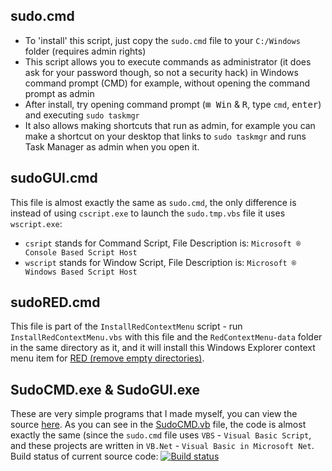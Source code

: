 ## sudo.cmd
- To 'install' this script, just copy the `sudo.cmd` file to your `C:/Windows` folder (requires admin rights)
- This script allows you to execute commands as administrator (it does ask for your password though, so not a security hack) in Windows command prompt (CMD) for example, without opening the command prompt as admin
- After install, try opening command prompt (<kbd>⊞ Win</kbd> & <kbd>R</kbd>, type `cmd`, <kbd>enter</kbd>) and executing `sudo taskmgr`
- It also allows making shortcuts that run as admin, for example you can make a shortcut on your desktop that links to `sudo taskmgr` and runs Task Manager as admin when you open it.
## sudoGUI.cmd
This file is almost exactly the same as `sudo.cmd`, the only difference is instead of using `cscript.exe` to launch the `sudo.tmp.vbs` file it uses `wscript.exe`:
- `csript` stands for Command Script, File Description is: `Microsoft ® Console Based Script Host`
- `wscript` stands for Window Script, File Description is: `Microsoft ® Windows Based Script Host`
## sudoRED.cmd
This file is part of the `InstallRedContextMenu` script - run `InstallRedContextMenu.vbs` with this file and the `RedContextMenu-data` folder in the same directory as it, and it will install this Windows Explorer context menu item for [RED (remove empty directories)](http://sourceforge.net/projects/rem-empty-dir/files/red-v2.2-setup.exe/download).
## SudoCMD.exe & SudoGUI.exe
These are very simple programs that I made myself, you can view the source [here](https://github.com/Walkman100/Misc/tree/master/Sudo.NET). As you can see in the [SudoCMD.vb](https://github.com/Walkman100/Misc/blob/master/Sudo.NET/SudoCMD.vb) file, the code is almost exactly the same (since the `sudo.cmd` file uses `VBS` - `Visual Basic Script`, and these projects are written in `VB.Net` - `Visual Basic in Microsoft Net`. Build status of current source code: [![Build status](https://ci.appveyor.com/api/projects/status/6ptclhrdhs1e5c8c)](https://ci.appveyor.com/project/Walkman100/misc-847)
